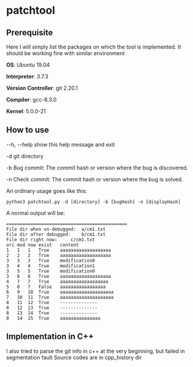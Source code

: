 # patchtool
## Prerequisite

Here I will simply list the packages on which the tool is implemented. It should be working fine with similar environment

**OS**: Ubuntu 19.04

**Interpreter**: 3.7.3

**Version Controller**: git 2.20.1

**Compiler**: gcc-8.3.0

**Kernel**: 5.0.0-21

## How to use

--h, --help   show this help message and exit

-d          git directory 

-b          Bug commit: The commit hash or version where the bug is discovered.

-n          Check commit: The commit hash or version where the bug is solved.

An ordinary usage goes like this:
```
python3 patchtool.py -d [directory] -b [bugHash] -n [displayHash]
```
A normal output will be:
```
=============================================
File dir when un-debugged:	a/cm1.txt
File dir after debugged:	b/cm1.txt
File dir right now:		c/cm1.txt
ori	mod	now	exist	content
1	1	1	True	aaaaaaaaaaaaaaaaaaa
2	2	2	True	aaaaaaaaaaaaaaaaaaa
3	3	3	True	modification0
3	4	4	True	modification1
3	5	5	True	modification0
3	6	6	True	aaaaaaaaaaaaaaaaaaa
4	7	7	True	aaaaaaaaaaaaaaaaaa
5	8	7	False	aaaaaaaaaaaaaaaaa
6	9	10	True	aaaaaaaaaaaaaaaaaaaa
7	10	11	True	aaaaaaaaaaaaaaaaaaaa
8	11	12	True	--------------
8	12	13	True	--------------
8	13	14	True	--------------
8	14	15	True	aaaaaaaaaaaaaaa

```
## Implementation in C++
I also tried to parse the git info in c++ at the very beginning, but failed in segmentation fault
Source codes are in cpp_history dir
